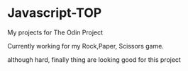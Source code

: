 # Javascript-TOP
My projects for The Odin Project

Currently working for my Rock,Paper, Scissors game.

although hard, finally thing are looking good for this project


